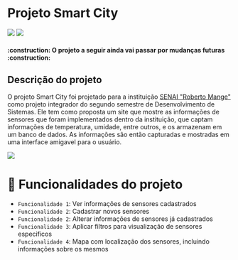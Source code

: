 <h1>Projeto Smart City</h1>
<div>
  <img src="http://img.shields.io/static/v1?label=STATUS&message=DESENVOLVIDO&color=8A2BE2&style=for-the-badge" />
  <img src="http://img.shields.io/static/v1?label=LANCAMENTO&message=JUNHO&color=8A2BE2&style=for-the-badge" />
</div>

<h4>:construction:  O projeto a seguir ainda vai passar por mudanças futuras   :construction:</h4>

<h2>Descrição do projeto</h2>
<p>
  O projeto Smart City foi projetado para a instituição <a href="https://sp.senai.br/unidade/campinas/">SENAI "Roberto Mange"</a> como projeto integrador do segundo semestre de Desenvolvimento de Sistemas. Ele tem como proposta
  um site que mostre as informações de sensores que foram implementados dentro da instituição, que captam informações de temperatura, umidade, entre outros, e os armazenam em um banco de dados. As informações são então capturadas e mostradas
  em uma interface amigavel para o usuário.
</p>
<img src=https://github.com/nickstarss/trabalhoIntegrador/assets/143576369/1b0ca510-f390-43a6-9e4a-e02511b6aa91"/>

# :hammer: Funcionalidades do projeto

- `Funcionalidade 1`: Ver informações de sensores cadastrados
- `Funcionalidade 2`: Cadastrar novos sensores
- `Funcionalidade 2`: Alterar informações de sensores já cadastrados
- `Funcionalidade 3`: Aplicar filtros para visualização de sensores especificos
- `Funcionalidade 4`: Mapa com localização dos sensores, incluindo informações sobre os mesmos

